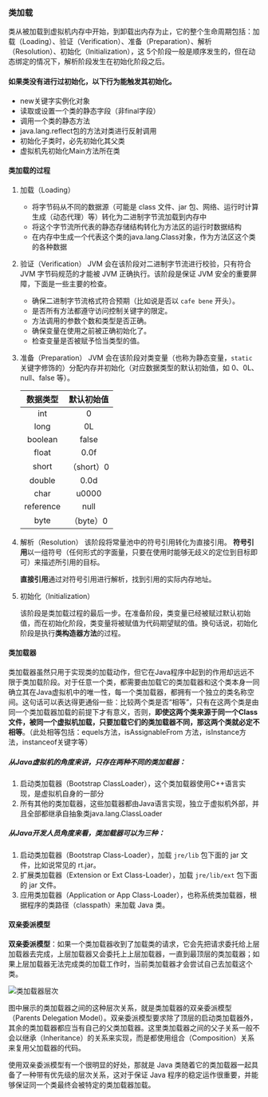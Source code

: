 ### 类加载

类从被加载到虚拟机内存中开始，到卸载出内存为止，它的整个生命周期包括：加载（Loading）、验证（Verification）、准备（Preparation）、解析（Resolution）、初始化（Initialization），这 5个阶段一般是顺序发生的，但在动态绑定的情况下，解析阶段发生在初始化阶段之后。

#### 如果类没有进行过初始化，以下行为能触发其初始化。

- new关键字实例化对象
- 读取或设置一个类的静态字段（非final字段）
- 调用一个类的静态方法
- java.lang.reflect包的方法对类进行反射调用
- 初始化子类时，必先初始化其父类
- 虚拟机先初始化Main方法所在类

#### 类加载的过程

1. 加载（Loading）
   - 将字节码从不同的数据源（可能是 class 文件、jar 包、网络、运行时计算生成（动态代理）等）转化为二进制字节流加载到内存中
   - 将这个字节流所代表的静态存储结构转化为方法区的运行时数据结构
   - 在内存中生成一个代表这个类的java.lang.Class对象，作为方法区这个类的各种数据

2. 验证（Verification）
   JVM 会在该阶段对二进制字节流进行校验，只有符合 JVM 字节码规范的才能被 JVM 正确执行。该阶段是保证 JVM 安全的重要屏障，下面是一些主要的检查。
   - 确保二进制字节流格式符合预期（比如说是否以 `cafe bene` 开头）。
   - 是否所有方法都遵守访问控制关键字的限定。
   - 方法调用的参数个数和类型是否正确。
   - 确保变量在使用之前被正确初始化了。
   - 检查变量是否被赋予恰当类型的值。

3. 准备（Preparation）
   JVM 会在该阶段对类变量（也称为静态变量，`static` 关键字修饰的）分配内存并初始化（对应数据类型的默认初始值，如 0、0L、null、false 等）。

   | 数据类型  | 默认初始值 |
   | :-------: | :--------: |
   |    int    |     0      |
   |   long    |     0L     |
   |  boolean  |   false    |
   |   float   |    0.0f    |
   |   short   | （short）0 |
   |  double   |    0.0d    |
   |   char    |   u0000    |
   | reference |    null    |
   |   byte    | （byte）0  |

4. 解析（Resolution）
   该阶段将常量池中的符号引用转化为直接引用。
   **符号引用**以一组符号（任何形式的字面量，只要在使用时能够无歧义的定位到目标即可）来描述所引用的目标。

   **直接引用**通过对符号引用进行解析，找到引用的实际内存地址。

5. 初始化（Initialization）

   该阶段是类加载过程的最后一步。在准备阶段，类变量已经被赋过默认初始值，而在初始化阶段，类变量将被赋值为代码期望赋的值。换句话说，初始化阶段是执行**类构造器方法**的过程。

#### 类加载器

 类加载器虽然只用于实现类的加载动作，但它在Java程序中起到的作用却远远不限于类加载阶段。对于任意一个类，都需要由加载它的类加载器和这个类本身一同确立其在Java虚拟机中的唯一性，每一个类加载器，都拥有一个独立的类名称空间。这句话可以表达得更通俗一些：比较两个类是否“相等”，只有在这两个类是由同一个类加载器加载的前提下才有意义，否则，**即使这两个类来源于同一个Class文件，被同一个虚拟机加载，只要加载它们的类加载器不同，那这两个类就必定不相等**。（此处相等包括：equels方法，isAssignableFrom 方法，isInstance方法，instanceof关键字等）

##### 从Java虚拟机的角度来讲，只存在两种不同的类加载器：

1. 启动类加载器（Bootstrap ClassLoader），这个类加载器使用C++语言实现，是虚拟机自身的一部分
2. 所有其他的类加载器，这些加载器都由Java语言实现，独立于虚拟机外部，并且全部都继承自抽象类java.lang.ClassLoader

##### 从Java开发人员角度来看，类加载器可以为三种：

1. 启动类加载器（Bootstrap Class-Loader），加载 `jre/lib` 包下面的 jar 文件，比如说常见的 rt.jar。
2. 扩展类加载器（Extension or Ext Class-Loader），加载 `jre/lib/ext` 包下面的 jar 文件。
3. 应用类加载器（Application or App Class-Loader），也称系统类加载器，根据程序的类路径（classpath）来加载 Java 类。

#### 双亲委派模型

**双亲委派模型**：如果一个类加载器收到了加载类的请求，它会先把请求委托给上层加载器去完成，上层加载器又会委托上上层加载器，一直到最顶层的类加载器；如果上层加载器无法完成类的加载工作时，当前类加载器才会尝试自己去加载这个类。

![类加载器层次](http://tva1.sinaimg.cn/large/0060lm7Tly1g4y8wghte7j30b90bv3yh.jpg)

图中展示的类加载器之间的这种层次关系，就是类加载器的双亲委派模型（Parents Delegation Model）。双亲委派模型要求除了顶层的启动类加载器外，其余的类加载器都应当有自己的父类加载器。这里类加载器之间的父子关系一般不会以继承（Inheritance）的关系来实现，而是都使用组合（Composition）关系来复用父加载器的代码。

使用双亲委派模型有一个很明显的好处，那就是 Java 类随着它的类加载器一起具备了一种带有优先级的层次关系，这对于保证 Java 程序的稳定运作很重要，并能够保证同一个类最终会被特定的类加载器加载。







   

   

   

   

   

   

   

   

   